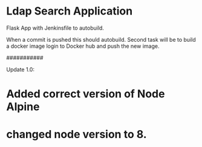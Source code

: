 # Ldap Search Application
 
Flask App with Jenkinsfile to autobuild. 

When a commit is pushed this should autobuild. Second task will be to build a docker image login to Docker hub and push the new image.

###########

Update 1.0:
# Added correct version of Node Alpine
# changed node version to 8.
